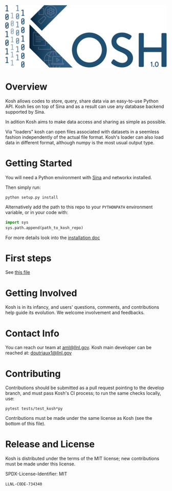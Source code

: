 ![Kosh Logo](share/icons/png/Kosh_Logo_Blue.png)
# Overview
Kosh allows codes to store, query, share data via an easy-to-use Python API. Kosh lies on top of Sina and as a result can use any database backend supported by Sina.

In adition Kosh aims to make data access and sharing as simple as possible.

Via "loaders" kosh can open files associated with datasets in a seemless fashion independently of the actual file format. Kosh's loader can also load data in different format, although numpy is the most usual output type. 



# Getting Started

You will need a Python environment with [Sina](https://github.com/LLNL/Siba) and networkx installed. 

Then simply run:

```
python setup.py install
```

Alternatively  add the path to this repo to your `PYTHONPATH` environment variable, or in your code with:

```python
import sys
sys.path.append(path_to_kosh_repo)
```

For more details look into the [installation doc](INSTALL.md)

# First steps

See [this file](docs/source/users/index.md)

# Getting Involved
Kosh is in its infancy, and users' questions, comments, and contributions help guide its evolution. We welcome involvement and feedbacks.

# Contact Info
You can reach our team at aml@llnl.gov.
Kosh main developer can be reached at: doutriaux1@llnl.gov

# Contributing
Contributions should be submitted as a pull request pointing to the develop branch, and must pass Kosh's CI process; to run the same checks locally, use:
```
pytest tests/test_kosh*py
```

Contributions must be made under the same license as Kosh (see the bottom of this file).

# Release and License
Kosh is distributed under the terms of the MIT license; new contributions must be made under this license.

SPDX-License-Identifier: MIT

``LLNL-CODE-734340``
